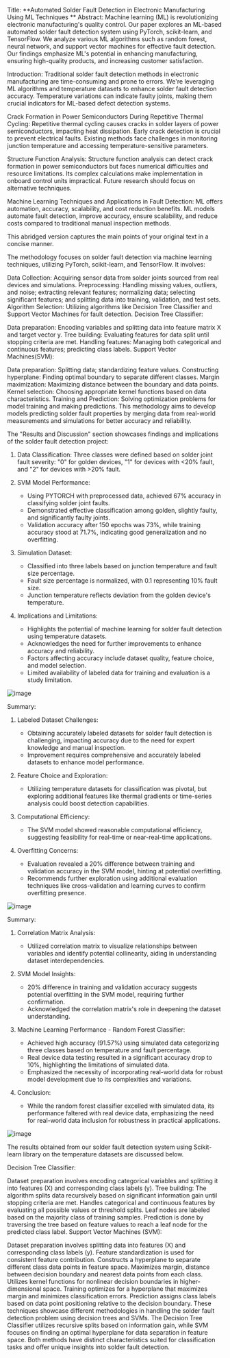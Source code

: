 Title: **Automated Solder Fault Detection in Electronic Manufacturing Using ML Techniques
**
Abstract:
Machine learning (ML) is revolutionizing electronic manufacturing's quality control. Our paper explores an ML-based automated solder fault detection system using PyTorch, scikit-learn, and TensorFlow. We analyze various ML algorithms such as random forest, neural network, and support vector machines for effective fault detection. Our findings emphasize ML's potential in enhancing manufacturing, ensuring high-quality products, and increasing customer satisfaction.

Introduction:
Traditional solder fault detection methods in electronic manufacturing are time-consuming and prone to errors. We're leveraging ML algorithms and temperature datasets to enhance solder fault detection accuracy. Temperature variations can indicate faulty joints, making them crucial indicators for ML-based defect detection systems.

Crack Formation in Power Semiconductors During Repetitive Thermal Cycling:
Repetitive thermal cycling causes cracks in solder layers of power semiconductors, impacting heat dissipation. Early crack detection is crucial to prevent electrical faults. Existing methods face challenges in monitoring junction temperature and accessing temperature-sensitive parameters.

Structure Function Analysis:
Structure function analysis can detect crack formation in power semiconductors but faces numerical difficulties and resource limitations. Its complex calculations make implementation in onboard control units impractical. Future research should focus on alternative techniques.

Machine Learning Techniques and Applications in Fault Detection:
ML offers automation, accuracy, scalability, and cost reduction benefits. ML models automate fault detection, improve accuracy, ensure scalability, and reduce costs compared to traditional manual inspection methods.

This abridged version captures the main points of your original text in a concise manner.


The methodology focuses on solder fault detection via machine learning techniques, utilizing PyTorch, scikit-learn, and TensorFlow. It involves:

Data Collection: Acquiring sensor data from solder joints sourced from real devices and simulations.
Preprocessing: Handling missing values, outliers, and noise; extracting relevant features; normalizing data; selecting significant features; and splitting data into training, validation, and test sets.
Algorithm Selection: Utilizing algorithms like Decision Tree Classifier and Support Vector Machines for fault detection.
Decision Tree Classifier:

Data preparation: Encoding variables and splitting data into feature matrix X and target vector y.
Tree building: Evaluating features for data split until stopping criteria are met.
Handling features: Managing both categorical and continuous features; predicting class labels.
Support Vector Machines(SVM):

Data preparation: Splitting data; standardizing feature values.
Constructing hyperplane: Finding optimal boundary to separate different classes.
Margin maximization: Maximizing distance between the boundary and data points.
Kernel selection: Choosing appropriate kernel functions based on data characteristics.
Training and Prediction: Solving optimization problems for model training and making predictions.
This methodology aims to develop models predicting solder fault properties by merging data from real-world measurements and simulations for better accuracy and reliability.

The "Results and Discussion" section showcases findings and implications of the solder fault detection project:

1. Data Classification: Three classes were defined based on solder joint fault severity: "0" for golden devices, "1" for devices with <20% fault, and "2" for devices with >20% fault.

2. SVM Model Performance:
   - Using PYTORCH with preprocessed data, achieved 67% accuracy in classifying solder joint faults.
   - Demonstrated effective classification among golden, slightly faulty, and significantly faulty joints.
   - Validation accuracy after 150 epochs was 73%, while training accuracy stood at 71.7%, indicating good generalization and no overfitting.

3. Simulation Dataset:
   - Classified into three labels based on junction temperature and fault size percentage.
   - Fault size percentage is normalized, with 0.1 representing 10% fault size.
   - Junction temperature reflects deviation from the golden device's temperature.

4. Implications and Limitations:
   - Highlights the potential of machine learning for solder fault detection using temperature datasets.
   - Acknowledges the need for further improvements to enhance accuracy and reliability.
   - Factors affecting accuracy include dataset quality, feature choice, and model selection.
   - Limited availability of labeled data for training and evaluation is a study limitation.
  
![image](https://github.com/HEERAJ24/ML_fault_detection/assets/77336089/4f4bc10b-3d9d-4d42-88d6-1b1a0c4fb017)

  Summary:

1. Labeled Dataset Challenges:
   - Obtaining accurately labeled datasets for solder fault detection is challenging, impacting accuracy due to the need for expert knowledge and manual inspection.
   - Improvement requires comprehensive and accurately labeled datasets to enhance model performance.

2. Feature Choice and Exploration:
   - Utilizing temperature datasets for classification was pivotal, but exploring additional features like thermal gradients or time-series analysis could boost detection capabilities.

3. Computational Efficiency:
   - The SVM model showed reasonable computational efficiency, suggesting feasibility for real-time or near-real-time applications.

4. Overfitting Concerns:
   - Evaluation revealed a 20% difference between training and validation accuracy in the SVM model, hinting at potential overfitting.
   - Recommends further exploration using additional evaluation techniques like cross-validation and learning curves to confirm overfitting presence.
  
  ![image](https://github.com/HEERAJ24/ML_fault_detection/assets/77336089/9e9803ef-aa46-43c7-889d-653ddd80a646)

  Summary:

1. Correlation Matrix Analysis:
   - Utilized correlation matrix to visualize relationships between variables and identify potential collinearity, aiding in understanding dataset interdependencies.

2. SVM Model Insights:
   - 20% difference in training and validation accuracy suggests potential overfitting in the SVM model, requiring further confirmation.
   - Acknowledged the correlation matrix's role in deepening the dataset understanding.

3. Machine Learning Performance - Random Forest Classifier:
   - Achieved high accuracy (91.57%) using simulated data categorizing three classes based on temperature and fault percentage.
   - Real device data testing resulted in a significant accuracy drop to 10%, highlighting the limitations of simulated data.
   - Emphasized the necessity of incorporating real-world data for robust model development due to its complexities and variations.

4. Conclusion:
   - While the random forest classifier excelled with simulated data, its performance faltered with real device data, emphasizing the need for real-world data inclusion for robustness in practical applications.
  
  ![image](https://github.com/HEERAJ24/ML_fault_detection/assets/77336089/4644f52b-3d03-4c04-84e7-4c65106c02c7)

  The results obtained from our solder fault detection system using Scikit-learn library on the temperature datasets are discussed below.

Decision Tree Classifier:

Dataset preparation involves encoding categorical variables and splitting it into features (X) and corresponding class labels (y).
Tree building: The algorithm splits data recursively based on significant information gain until stopping criteria are met.
Handles categorical and continuous features by evaluating all possible values or threshold splits.
Leaf nodes are labeled based on the majority class of training samples.
Prediction is done by traversing the tree based on feature values to reach a leaf node for the predicted class label.
Support Vector Machines (SVM):

Dataset preparation involves splitting data into features (X) and corresponding class labels (y).
Feature standardization is used for consistent feature contribution.
Constructs a hyperplane to separate different class data points in feature space.
Maximizes margin, distance between decision boundary and nearest data points from each class.
Utilizes kernel functions for nonlinear decision boundaries in higher-dimensional space.
Training optimizes for a hyperplane that maximizes margin and minimizes classification errors.
Prediction assigns class labels based on data point positioning relative to the decision boundary.
These techniques showcase different methodologies in handling the solder fault detection problem using decision trees and SVMs. The Decision Tree Classifier utilizes recursive splits based on information gain, while SVM focuses on finding an optimal hyperplane for data separation in feature space. Both methods have distinct characteristics suited for classification tasks and offer unique insights into solder fault detection.





